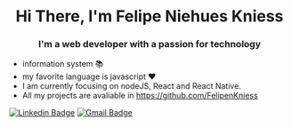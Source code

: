 <h1 align="center">Hi There, I'm Felipe Niehues Kniess</h1>
<h3 align="center">I'm a web developer with a passion for technology</h3>

- information system :books:
- my favorite language is javascript ❤️
- I am currently focusing on nodeJS, React and React Native. 
- All my projects are avaliable in https://github.com/FelipenKniess

[![Linkedin Badge](https://img.shields.io/badge/-Felipe%20Niehues%20Kniess-blue?style=flat-square&logo=Linkedin&logoColor=white&&link=https://br.linkedin.com/in/felipe-niehues-kniess-7bb4b617b)](https://br.linkedin.com/in/felipe-niehues-kniess-7bb4b617b) [![Gmail Badge](https://img.shields.io/badge/-felipe.nkniess@gmail.com-c14438?style=flat-square&logo=Gmail&logoColor=white&link=mailto:felipe.nkniess@gmail.com)](mailto:felipe.nkniess@gmail.com)
